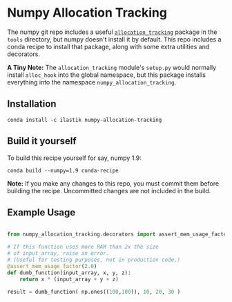 Numpy Allocation Tracking
=========================

The numpy git repo includes a useful [`allocation_tracking`][allocation_tracking] package in the `tools` directory, but numpy doesn't install it by default.  This repo includes a conda recipe to install that package, along with some extra utilities and decorators.

**A Tiny Note:** The `allocation_tracking` module's `setup.py` would normally install `alloc_hook` into the global namespace, but this package installs everything into the namespace `numpy_allocation_tracking`.

[allocation_tracking]: https://github.com/numpy/numpy/tree/master/tools/allocation_tracking

Installation
------------

    conda install -c ilastik numpy-allocation-tracking

Build it yourself
-----------------

To build this recipe yourself for say, numpy 1.9:

    conda build --numpy=1.9 conda-recipe

**Note:** If you make any changes to this repo, you must commit them before building the recipe.  Uncommitted changes are not included in the build.

Example Usage
-------------

```python

from numpy_allocation_tracking.decorators import assert_mem_usage_factor

# If this function uses more RAM than 2x the size
# of input_array, raise an error.
# (Useful for testing purposes, not in production code.)
@assert_mem_usage_factor(2.0)
def dumb_function(input_array, x, y, z):
    return x * (input_array + y + z)

result = dumb_function( np.ones((100,100)), 10, 20, 30 )
```
